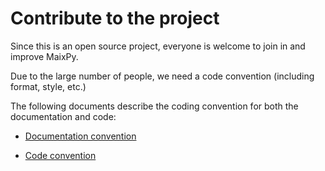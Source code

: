 Contribute to the project
=======

Since this is an open source project, everyone is welcome to join in and improve MaixPy.

Due to the large number of people, we need a code convention (including format, style, etc.)

The following documents describe the coding convention for both the documentation and code:

* [Documentation convention](doc_convention.md)

* [Code convention](code_convention.md)
